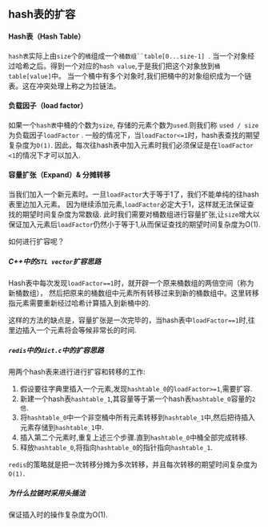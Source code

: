 ## hash表的扩容

#### Hash表（Hash Table）
 
`hash表`实际上由`size`个的`桶`组成一个`桶数组``table[0...size-1] `.
当一个对象经过哈希之后。得到一个对应的`hash value`,于是我们把这个对象放到`桶 table[value]`中。
当一个桶中有多个对象时,我们把桶中的对象组织成为一个链表。这在冲突处理上称之为拉链法。

#### 负载因子（load factor）

如果一个`hash表`中桶的个数为`size`, 存储的元素个数为`used`.则我们称 `used / size` 为负载因子`loadFactor` .
一般的情况下，当`loadFactor<=1`时，hash表查找的期望复杂度为`O(1)`. 因此，每次往hash表中加入元素时我们必须保证是在`loadFactor <1`的情况下才可以加入.

#### 容量扩张（Expand）& 分摊转移

当我们加入一个新元素时。一旦`loadFactor`大于等于1了，我们不能单纯的往hash表里边加入元素。
因为继续添加元素,`loadFactor`必定大于1，这样就无法保证查找的期望时间复杂度为常数级.
此时我们需要对桶数组进行容量扩张,让`size`增大以保证加入元素后`loadFactor`仍然小于等于1,从而保证查找的期望时间复杂度为O(1).

如何进行扩容呢？ 

#####  C++中的`STL vector`扩容思路

Hash表中每次发现`loadFactor==1`时，就开辟一个原来桶数组的两倍空间（称为新桶数组），
然后把原来的桶数组中元素所有转移过来到新的桶数组中。这里转移指元素需要重新经过哈希计算插入到新桶中的.

这样的方法的缺点是，容量扩张是一次完毕的，当hash表中`loadFactor==1`时,往里边插入一个元素将会等候非常长的时间.

##### `redis`中的`dict.c`中的扩容思路

用两个hash表来进行进行扩容和转移的工作:

 1. 假设要往字典里插入一个元素,发现`hashtable_0`的`loadFactor>=1`,需要扩容.
 1. 新建一个hash表`hashtable_1`,其容量等于第一个hash表`hashtable_0`容量的`2倍`.
 1. 将`hashtable_0`中一个非空桶中所有元素转移到`hashtable_1`中,然后把待插入元素存储到`hashtable_1`中.
 1. 插入第二个元素时,重复上述三个步骤.直到`hashtable_0`中桶全部完成转移.
 1. 释放`hashtable_0`,将指向`hashtable_0`的指针指向`hashtable_1`. 

`redis`的策略就是把一次转移分摊为多次转移，并且每次转移的期望时间复杂度为`O(1)`.

##### 为什么拉链时采用头插法

保证插入时的操作复杂度为O(1).